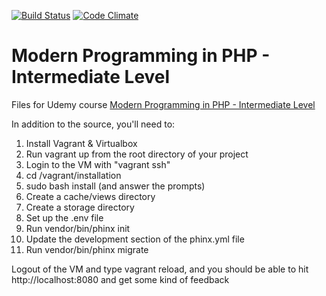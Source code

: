 [![Build Status](https://travis-ci.org/tsawler/intermediate-php-course.svg)](https://travis-ci.org/tsawler/intermediate-php-course)
[![Code Climate](https://codeclimate.com/github/tsawler/intermediate-php-course/badges/gpa.svg)](https://codeclimate.com/github/tsawler/intermediate-php-course)

# Modern Programming in PHP - Intermediate Level

Files for Udemy course [Modern Programming in PHP - Intermediate Level](https://www.udemy.com/modern-programming-in-php-intermediate-level)

In addition to the source, you'll need to:

1. Install Vagrant & Virtualbox
1. Run vagrant up from the root directory of your project
1. Login to the VM with "vagrant ssh"
1. cd /vagrant/installation
1. sudo bash install (and answer the prompts)
1. Create a cache/views directory
1. Create a storage directory
1. Set up the .env file
1. Run vendor/bin/phinx init
1. Update the development section of the phinx.yml file 
1. Run vendor/bin/phinx migrate

Logout of the VM and type vagrant reload, and you should be able to hit http://localhost:8080 and get some kind of
feedback
